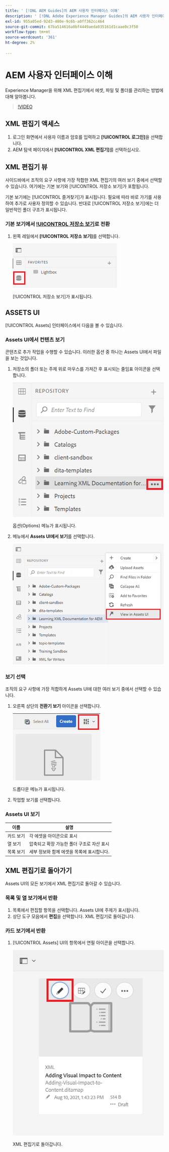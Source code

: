 ```yaml
---
title: ' [!DNL AEM Guides]의 AEM 사용자 인터페이스 이해'
description: ' [!DNL Adobe Experience Manager Guides]의 AEM 사용자 인터페이스 이해'
exl-id: 955a05ed-92d3-480e-9c6b-a0ff362cc464
source-git-commit: 67ba514616a0bf4449aeda035161d1caae0c3f50
workflow-type: tm+mt
source-wordcount: '361'
ht-degree: 2%

---
```


# AEM 사용자 인터페이스 이해

Experience Manager을 위해 XML 편집기에서 에셋, 파일 및 폴더를 관리하는 방법에 대해 알아봅니다.

>[!VIDEO](https://video.tv.adobe.com/v/336659?quality=12&learn=on)

## XML 편집기 액세스

1. 로그인 화면에서 사용자 이름과 암호를 입력하고 **[!UICONTROL 로그인]**&#x200B;을 선택합니다.
1. AEM 탐색 페이지에서 **[!UICONTROL XML 편집기]**&#x200B;를 선택하십시오.

## XML 편집기 뷰

사이드바에서 조직의 요구 사항에 가장 적합한 XML 편집기의 여러 보기 중에서 선택할 수 있습니다. 여기에는 기본 보기와 [!UICONTROL 저장소 보기]가 포함됩니다.

기본 보기에는 [!UICONTROL 즐겨찾기]가 표시됩니다. 필요에 따라 바로 가기를 사용하여 추가로 사용자 정의할 수 있습니다. 반대로 [!UICONTROL 저장소 보기]에는 더 일반적인 폴더 구조가 표시됩니다.

### 기본 보기에서 [!UICONTROL 저장소 보기](으)로 전환

1. 왼쪽 레일에서 **[!UICONTROL 저장소 보기]**&#x200B;를 선택합니다.

   ![저장소 아이콘](images/common/repository-icon.png)

   [!UICONTROL 저장소 보기]가 표시됩니다.

## ASSETS UI

[!UICONTROL Assets] 인터페이스에서 다음을 볼 수 있습니다.

### Assets UI에서 컨텐츠 보기

콘텐츠로 추가 작업을 수행할 수 있습니다. 이러한 옵션 중 하나는 Assets UI에서 파일을 보는 것입니다.

1. 저장소의 폴더 또는 주제 위로 마우스를 가져간 후 표시되는 줄임표 아이콘을 선택합니다.

   ![줄임표 아이콘](images/lesson-2/options-menu-with-markings.png)

   옵션(Options) 메뉴가 표시됩니다.

1. 메뉴에서 **Assets UI에서 보기**&#x200B;를 선택합니다.

   ![Assets UI에서 보기](images/lesson-2/assets-ui.png)


### 보기 선택

조직의 요구 사항에 가장 적합하게 Assets UI에 대한 여러 보기 중에서 선택할 수 있습니다.

1. 오른쪽 상단의 **전환기 보기** 아이콘을 선택합니다.

   ![전환기 보기 아이콘](images/lesson-2/view-switcher.png)

   드롭다운 메뉴가 표시됩니다.

1. 작업할 보기를 선택합니다.

### Assets UI 보기

| 이름 | 설명 |
| --- | --- |
| 카드 보기 | 각 에셋을 아이콘으로 표시 |
| 열 보기 | 압축되고 확장 가능한 폴더 구조로 자산 표시 |
| 목록 보기 | 세부 정보와 함께 에셋을 목록에 표시합니다. |

## XML 편집기로 돌아가기

Assets UI의 모든 보기에서 XML 편집기로 돌아갈 수 있습니다.

### 목록 및 열 보기에서 반환

1. 목록에서 편집할 항목을 선택합니다.
Assets UI에 주제가 표시됩니다.
1. 상단 도구 모음에서 **편집**을 선택합니다.
XML 편집기로 돌아갑니다.

### 카드 보기에서 반환

1. [!UICONTROL Assets] UI의 항목에서 연필 아이콘을 선택합니다.

   ![연필 아이콘](images/lesson-2/return-card-view.png)

   XML 편집기로 돌아갑니다.
